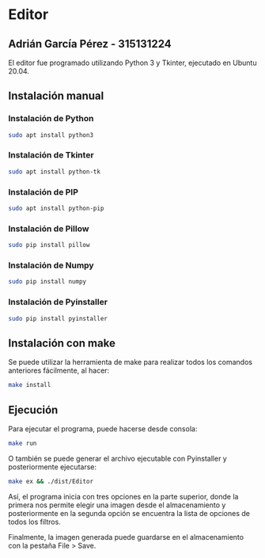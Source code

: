 # Editor

## Adrián García Pérez - 315131224

El editor fue programado utilizando Python 3 y Tkinter, ejecutado en
Ubuntu 20.04.


## Instalación manual

### Instalación de Python

```sh
sudo apt install python3
```

### Instalación de Tkinter

```sh
sudo apt install python-tk
```

### Instalación de PIP
```sh
sudo apt install python-pip
```

### Instalación de Pillow
```sh
sudo pip install pillow
```

### Instalación de Numpy
```sh
sudo pip install numpy
```

### Instalación de Pyinstaller
```sh
sudo pip install pyinstaller
```

## Instalación con make

Se puede utilizar la herramienta de make para realizar todos los comandos
anteriores fácilmente, al hacer:

```sh
make install
```

## Ejecución

Para ejecutar el programa, puede hacerse desde consola:

```sh
make run
```

O también se puede generar el archivo ejecutable con Pyinstaller y posteriormente
ejecutarse:

```sh
make ex && ./dist/Editor
```

Así, el programa inicia con tres opciones en la parte superior,
donde la primera nos permite elegir una imagen desde el almacenamiento
y posteriormente en la segunda opción se encuentra la lista de opciones
de todos los filtros.

Finalmente, la imagen generada puede guardarse en el almacenamiento
con la pestaña File > Save.
